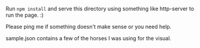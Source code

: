 Run `npm install`
and serve this directory using something like http-server to run the page. :)

Please ping me if something doesn't make sense or you need help.

sample.json contains a few of the horses I was using for the visual.